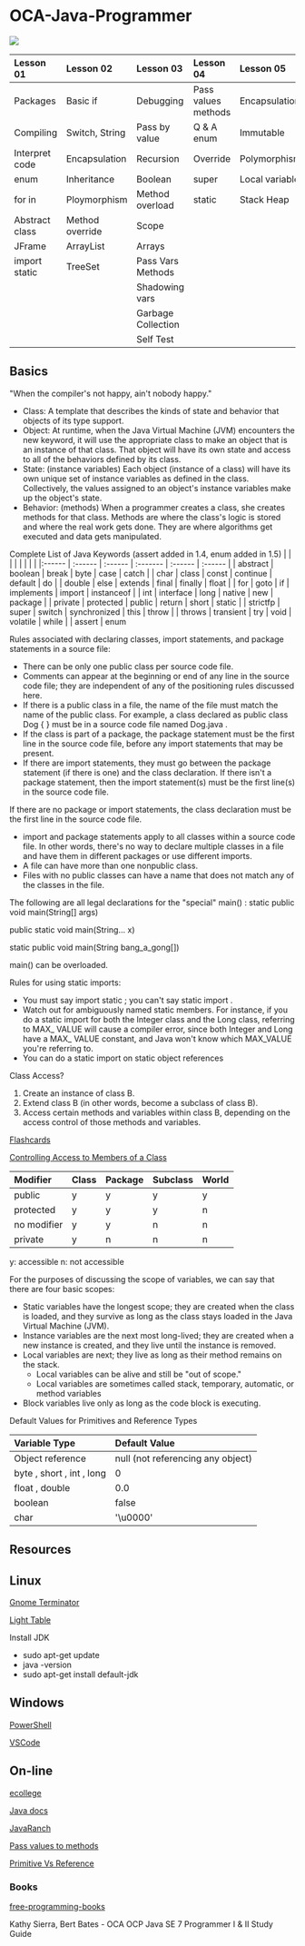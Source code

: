 # OCA-Java-Programmer

![](http://education.oracle.com/education/ou_rd14/image/oracleuniversity_logo.png)

| Lesson 01      | Lesson 02       | Lesson 03       | Lesson 04           | Lesson 05           | Lesson06
| :------------  | :------------   | :-------------- | :------------------ | :------------       | :------------------------ |
| Packages       | Basic if        | Debugging       | Pass values methods | Encapsulation       | Flow Control & Exceptions |
| Compiling      | Switch, String  | Pass by value   | Q & A  enum         | Immutable           |
| Interpret code | Encapsulation   | Recursion       | Override            | Polymorphism        |
| enum           | Inheritance     | Boolean         | super               | Local variable      |
| for in         | Ploymorphism    | Method overload | static              | Stack Heap          |
| Abstract class | Method override | Scope			 |
| JFrame		 | ArrayList	   | Arrays		     |
| import static	 | TreeSet		   |Pass Vars Methods|
| 				 |				   |Shadowing vars   |
|				 |				   |Garbage Collection|
|				 |				   |Self Test        |

## Basics
"When the compiler's not happy, ain't nobody happy."

- Class:
A template that describes the kinds of state and behavior that objects
of its type support.
- Object:
At runtime, when the Java Virtual Machine (JVM) encounters the
new keyword, it will use the appropriate class to make an object that is an
instance of that class. That object will have its own state and access to all of
the behaviors defined by its class.
- State: (instance variables)
Each object (instance of a class) will have its
own unique set of instance variables as defined in the class. Collectively, the
values assigned to an object's instance variables make up the object's state.
- Behavior: (methods)
When a programmer creates a class, she creates
methods for that class. Methods are where the class's logic is stored and
where the real work gets done. They are where algorithms get executed and
data gets manipulated.

Complete List of Java Keywords (assert added in 1.4, enum added in 1.5)
|		| 		|	   |       |	     |         |        |
|:------ | :------ | :------ | :------- | :------ | :------ |
| abstract | boolean | break | byte | case | catch |
| char | class | const | continue | default | do |
| double | else | extends | final | finally | float |
| for | goto | if | implements | import | instanceof |
| int | interface | long | native | new | package |
| private | protected | public | return | short | static |
| strictfp | super | switch | synchronized | this | throw |
| throws | transient | try | void | volatile | while |
| assert | enum

Rules associated with declaring classes, import statements, and package statements in a source file:
- There can be only one public class per source code file.
- Comments can appear at the beginning or end of any line in the source code
file; they are independent of any of the positioning rules discussed here.
- If there is a public class in a file, the name of the file must match the name
of the public class. For example, a class declared as public class Dog { }
must be in a source code file named Dog.java .
- If the class is part of a package, the package statement must be the first line
in the source code file, before any import statements that may be present.
- If there are import statements, they must go between the package statement
(if there is one) and the class declaration. If there isn't a package statement,
then the import statement(s) must be the first line(s) in the source code file.

If there are no package or import statements, the class declaration must be
the first line in the source code file.
- import and package statements apply to all classes within a source code file.
In other words, there's no way to declare multiple classes in a file and have
them in different packages or use different imports.
- A file can have more than one nonpublic class.
- Files with no public classes can have a name that does not match any of the
classes in the file.

The following are all legal declarations for the "special" main() :
static public void main(String[] args)

public static void main(String... x)

static public void main(String bang_a_gong[])

main() can be overloaded.

Rules for using static imports:
- You must say import static ; you can't say static import .
- Watch out for ambiguously named static members. For instance, if you do a
static import for both the Integer class and the Long class, referring to MAX_
VALUE will cause a compiler error, since both Integer and Long have a MAX_
VALUE constant, and Java won't know which MAX_VALUE you're referring to.
- You can do a static import on static object references

Class Access?
1. Create an instance of class B.
2. Extend class B (in other words, become a subclass of class B).
3. Access certain methods and variables within class B, depending on the access
control of those methods and variables.

[Flashcards](http://www.cram.com/user/ConchubhairtheWhiteFox)

[Controlling Access to Members of a Class](http://docs.oracle.com/javase/tutorial/java/javaOO/accesscontrol.html)

| Modifier    | Class | Package | Subclass | World
| :-----------|:------|:--------|:---------|:------ |
| public      |  y    |    y    |    y     |   y    |
| protected   |  y    |    y    |    y     |   n    |
| no modifier |  y    |    y    |    n     |   n    |
| private     |  y    |    n    |    n     |   n    |

y: accessible
n: not accessible

For the purposes of discussing the scope of variables, we can say that there are four
basic scopes:
- Static variables have the longest scope; they are created when the class is
loaded, and they survive as long as the class stays loaded in the Java Virtual
Machine (JVM).
- Instance variables are the next most long-lived; they are created when a new
instance is created, and they live until the instance is removed.
- Local variables are next; they live as long as their method remains on the stack.
	- Local variables can be alive and still be "out of scope."
	- Local variables are sometimes called stack, temporary, automatic, or method variables
- Block variables live only as long as the code block is executing.

Default Values for Primitives and Reference Types

| Variable Type  | Default Value |
|:---------------|:------------- |
| Object reference | null (not referencing any object) |
| byte , short , int , long | 0 |
| float , double | 0.0 |
| boolean | false |
| char | '\u0000'

## Resources

## Linux
[Gnome Terminator](http://gnometerminator.blogspot.ie/p/introduction.html)

[Light Table](http://lighttable.com/)

Install JDK
- sudo apt-get update
- java -version
- sudo apt-get install default-jdk

## Windows
[PowerShell](https://msdn.microsoft.com/en-us/mt173057.aspx)

[VSCode](https://code.visualstudio.com/)

## On-line
[ecollege](http://www.ecollege.ie/moodle/course/info.php?id=55)

[Java docs](http://docs.oracle.com/javase/8/)

[JavaRanch](http://www.javaranch.com/)

[Pass values to methods](http://www.dummies.com/how-to/content/how-to-pass-values-to-methods-in-java.html)

[Primitive Vs Reference](http://pages.cs.wisc.edu/~bahls/cs302/PrimitiveVsReference.html)


### Books
[free-programming-books](https://github.com/vhf/free-programming-books/blob/master/free-programming-books.md)

Kathy Sierra, Bert Bates - OCA OCP Java SE 7 Programmer I & II Study Guide